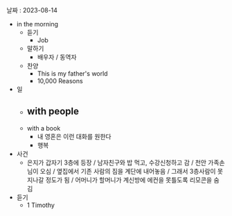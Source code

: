 날짜 : 2023-08-14
- in the morning
	- 듣기
		- Job
	- 말하기
		-  배우자 / 동역자 
	- 찬양
		- This is my father's world
		- 10,000 Reasons
- 일
	- with people
		- 
	- with a book
		- 내 영혼은 이런 대화를 원한다
		- 행복
- 사건
	- 은지가 갑자기 3층에 등장 / 남자친구와 밥 먹고, 수강신청하고 감 / 천안 가족손님이 오심 / 옆집에서 기존 사람의 짐을 계단에 내어놓음 / 그래서 3층사람이 못지나갈 정도가 됨 / 어머니가 할머니가 계신방에 에컨을 못틀도록 리모콘을 숨김 
- 듣기
	- 1 Timothy
